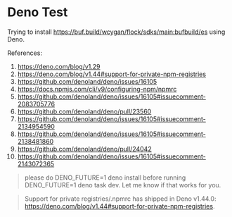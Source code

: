 # Deno Test

Trying to install https://buf.build/wcygan/flock/sdks/main:bufbuild/es using Deno.

References:

1. https://deno.com/blog/v1.29
2. https://deno.com/blog/v1.44#support-for-private-npm-registries
3. https://github.com/denoland/deno/issues/16105
4. https://docs.npmjs.com/cli/v9/configuring-npm/npmrc
5. https://github.com/denoland/deno/issues/16105#issuecomment-2083705776
6. https://github.com/denoland/deno/pull/23560
7. https://github.com/denoland/deno/issues/16105#issuecomment-2134954590
8. https://github.com/denoland/deno/issues/16105#issuecomment-2138481860
9. https://github.com/denoland/deno/pull/24042
10. https://github.com/denoland/deno/issues/16105#issuecomment-2143072365

> please do DENO_FUTURE=1 deno install before running DENO_FUTURE=1 deno task dev. Let me know if that works for you.

> Support for private registries/.npmrc has shipped in Deno v1.44.0: https://deno.com/blog/v1.44#support-for-private-npm-registries.

